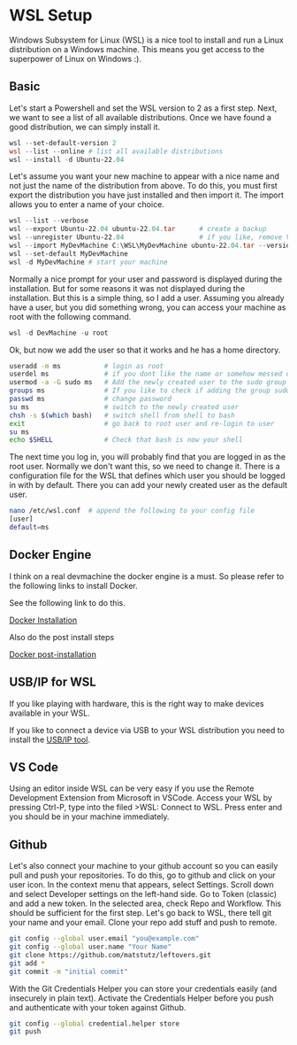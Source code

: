 # WSL Setup

Windows Subsystem for Linux (WSL) is a nice tool to install and run a Linux distribution on a Windows machine. This means you get access to the superpower of Linux on Windows :).

## Basic

Let's start a Powershell and set the WSL version to 2 as a first step. Next, we want to see a list of all available distributions. Once we have found a good distribution, we can simply install it.

```powershell
wsl --set-default-version 2
wsl --list --online # list all available distributions
wsl --install -d Ubuntu-22.04
```

Let's assume you want your new machine to appear with a nice name and not just the name of the distribution from above. To do this, you must first export the distribution you have just installed and then import it. The import allows you to enter a name of your choice.

```powershell
wsl --list --verbose
wsl --export Ubuntu-22.04 ubuntu-22.04.tar      # create a backup
wsl --unregister Ubuntu-22.04                   # if you like, remove VM
wsl --import MyDevMachine C:\WSL\MyDevMachine ubuntu-22.04.tar --version 2   # import with custom name
wsl --set-default MyDevMachine
wsl -d MyDevMachine # start your machine
```

Normally a nice prompt for your user and password is displayed during the installation. But for some reasons it was not displayed during the installation. But this is a simple thing, so I add a user. Assuming you already have a user, but you did something wrong, you can access your machine as root with the following command.

```powershell
wsl -d DevMachine -u root
```

Ok, but now we add the user so that it works and he has a home directory.

```bash
useradd -m ms           # login as root
userdel ms              # if you dont like the name or somehow messed up
usermod -a -G sudo ms   # Add the newly created user to the sudo group (makes sudo execution possible)
groups ms               # If you like to check if adding the group sudo to the specified user
passwd ms               # change password
su ms                   # switch to the newly created user
chsh -s $(which bash)   # switch shell from shell to bash
exit                    # go back to root user and re-login to user
su ms                   
echo $SHELL             # Check that bash is now your shell
```

The next time you log in, you will probably find that you are logged in as the root user. Normally we don't want this, so we need to change it. There is a configuration file for the WSL that defines which user you should be logged in with by default. There you can add your newly created user as the default user.

```bash
nano /etc/wsl.conf  # append the following to your config file
[user]
default=ms
```

## Docker Engine

I think on a real devmachine the docker engine is a must. So please refer to the following links to install Docker.

See the following link to do this.

[Docker Installation](https://docs.docker.com/engine/install/ubuntu/)

Also do the post install steps

[Docker post-installation](https://docs.docker.com/engine/install/linux-postinstall/)

## USB/IP for WSL

If you like playing with hardware, this is the right way to make devices available in your WSL.

If you like to connect a device via USB to your WSL distribution you need to install the [USB/IP tool](https://github.com/MicrosoftDocs/wsl/blob/main/WSL/connect-usb.md).

## VS Code

Using an editor inside WSL can be very easy if you use the Remote Development Extension from Microsoft in VSCode. Access your WSL by pressing Ctrl-P, type into the filed >WSL: Connect to WSL. Press enter and you should be in your machine immediately.

## Github

Let's also connect your machine to your github account so you can easily pull and push your repositories. To do this, go to github and click on your user icon. In the context menu that appears, select Settings. Scroll down and select Developer settings on the left-hand side. Go to Token (classic) and add a new token. In the selected area, check Repo and Workflow. This should be sufficient for the first step. Let's go back to WSL, there tell git your name and your email. Clone your repo add stuff and push to remote.

```bash
git config --global user.email "you@example.com"
git config --global user.name "Your Name"
git clone https://github.com/matstutz/leftovers.git
git add *
git commit -m "initial commit"
```

With the Git Credentials Helper you can store your credentials easily (and insecurely in plain text). Activate the Credentials Helper before you push and authenticate with your token against Github.

```bash
git config --global credential.helper store
git push
```
